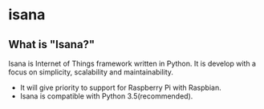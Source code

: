 # isana

## What is "Isana?"
Isana is Internet of Things framework written in Python. It is develop with a focus on simplicity, scalability and maintainability.

* It will give priority to support for Raspberry Pi with Raspbian.
* Isana is compatible with Python 3.5(recommended).
